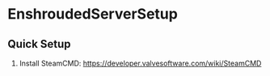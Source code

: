 # EnshroudedServerSetup  


## Quick Setup  
1) Install SteamCMD: https://developer.valvesoftware.com/wiki/SteamCMD       
